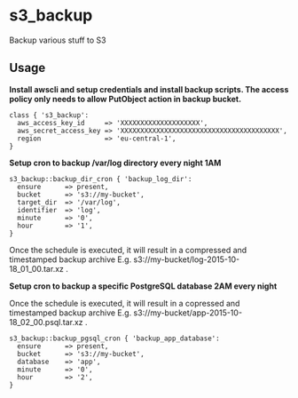 # s3_backup

Backup various stuff to S3

## Usage

**Install awscli and setup credentials  and install backup scripts. The access policy only needs to allow PutObject action in backup bucket.**

```puppet
class { 's3_backup':
  aws_access_key_id     => 'XXXXXXXXXXXXXXXXXXXX',
  aws_secret_access_key => 'XXXXXXXXXXXXXXXXXXXXXXXXXXXXXXXXXXXXXXXX',
  region                => 'eu-central-1',
}
```

**Setup cron to backup /var/log directory every night 1AM**

```puppet
s3_backup::backup_dir_cron { 'backup_log_dir':
  ensure      => present,
  bucket      => 's3://my-bucket',
  target_dir  => '/var/log',
  identifier  => 'log',
  minute      => '0',
  hour        => '1',
}
```

Once the schedule is executed, it will result in a compressed and timestamped backup archive E.g. s3://my-bucket/log-2015-10-18\_01\_00.tar.xz .


**Setup cron to backup a specific PostgreSQL database 2AM every night**

Once the schedule is executed, it will result in a copressed and timestamped backup archive E.g. s3://my-bucket/app-2015-10-18\_02\_00.psql.tar.xz .

```puppet
s3_backup::backup_pgsql_cron { 'backup_app_database':
  ensure      => present,
  bucket      => 's3://my-bucket',
  database    => 'app',
  minute      => '0',
  hour        => '2',
}
```
